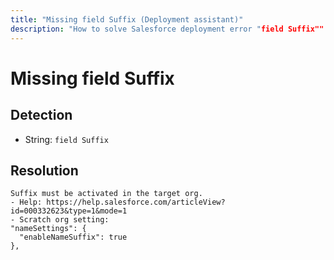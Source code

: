 ```yaml
---
title: "Missing field Suffix (Deployment assistant)"
description: "How to solve Salesforce deployment error "field Suffix""
---
```

<!-- markdownlint-disable MD013 -->
# Missing field Suffix

## Detection

- String: `field Suffix`

## Resolution

```shell
Suffix must be activated in the target org.
- Help: https://help.salesforce.com/articleView?id=000332623&type=1&mode=1
- Scratch org setting:
"nameSettings": {
  "enableNameSuffix": true
},
```
